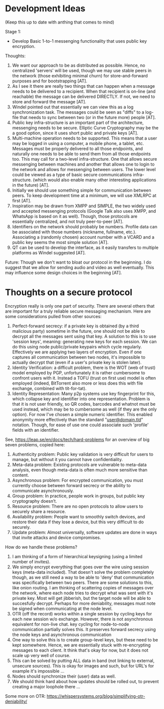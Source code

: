 Development Ideas
=================
(Keep this up to date with anthing that comes to mind)

Stage 1:
* Develop Basic 1-to-1 messenging functionality
  that uses public key encryption.

Thoughts:
1) We want our approach to be as distributed as possible.
   Hence, no centralized 'servers' will be used, though we may
   use stable peers in the network (those exhibiting minimal churn)
   for store-and-forward purposes and for bootstrapping [AT].
2) As I see it there are really two things that can happen when a
   message needs to be delivered to a recipient. When that recipient
   is on-line (and reachable) the message can be delivered DIRECTLY.
   If not, we need to store and forward the message [AT].
3) Windel pointed out that essentially we can view this as a log
   synchronization task. The messages could be seen as "diffs" to a 
   log-file that needs to sync between two (or in the future more) people [AT].
4) Public key infra-structure is an important part of the architecture,
   messenging needs to be secure. Elliptic Curve Cryptography may be the
   a good option, since it uses short public and private keys [AT].
5) Multi-machine operation needs to be supported. This means that a user
   may be logged in using a computer, a mobile phone, a tablet, etc.
   Messages must be properly delivered to all those endpoints, and naturally
   one needs to be able to send them from all those endpoints too.
   This may call for a two-level infra-structure. One that allows secure
   messenging between machines and another that allows one to login to
   the network and allows for messenging between users. The lower level
   could be viewed as a type of basic secure communications infra-structure.
   (which would also enable many other interesting applications in the future) [AT].
6) Initially we should use something simple for communication between peers.
   To keep development time at a minimum, we will use XMLRPC at first [AT].
7) Inspiration may be drawn from XMPP and SIMPLE, the two widely used and
   accepted messenging protocols (Google Talk also uses XMPP, and WhatsApp is
   based on it as well). Though, those protocols are essentially centralized,
   and not truly peer-to-peer [AT].
8) Identifiers on the network should probably be numbers. Profile data can
   be associated with those numbers (nickname, fullname, etc.). Associating
   a (randomly chosen) account number with a VCARD and a public key seems the
   most simple solution [AT].
9) QT can be used to develop the interface, as it easily transfers to multiple platforms as Windel suggested [AT].

Future:
Though we don't want to bloat our protocol in the beginning. I do suggest that we allow for sending audio and video as well eventually. This may influence some design choices in the beginning [AT].

Thoughts on a secure protocol
=============================
Encryption really is only one part of security. There are several others that are important
for a truly reliable secure messaging mechanism. Here are some considerations pulled from other
sources:
1) Perfect-forward secrecy: if a private key is obtained (by a third malicious party) sometime
   in the future, one should not be able to decrypt all the messages sent using that key. A solution
   to this is to use 'session keys', meaning: generating new keys for each session. We can do this
   using node public/private keypairs which cycle regularly. Effectively we are applying two layers
   of encryption. Even if one captures all communication between two nodes, it's impossible to actually
   decrypt that (even if a user's private key is stolen later).
2) Identity Verification: a difficult problem, there is the WOT (web of trust) model employed by PGP,
   unfortunately it is rather cumbersome to confront users with it. Instead a TOFU (trust on first use)
   model is often employed (indeed, BitTorrent also more or less does this with file exchange, combined
   with tit-for-tat).
3) Identity Representation: Many p2p systems use key fingerprint for this, which collapse key and
   identifier into one representation. Problem is that it is not user friendly, so QR codes,
   barcodes and whatnot must be used instead, which may be to cumbersome as well (if they are the
   only option). For now I've chosen a simple numeric identifier. This enabled anonymity more effectively
   than the standard "user@domain.tld" notation. Though, for ease of use one could associate such 
   'profile' fields with an identifier.

See, https://leap.se/en/docs/tech/hard-problems for an overview of big seven problems, copied here:
1) Authenticity problem: Public key validation is very difficult for users to manage, but without it you cannot have confidentiality.
2) Meta-data problem: Existing protocols are vulnerable to meta-data analysis, even though meta-data is often much more sensitive than content.
3) Asynchronous problem: For encrypted communication, you must currently choose between forward secrecy or the ability to communicate asynchronously.
4) Group problem: In practice, people work in groups, but public key cryptography doesn’t.
5) Resource problem: There are no open protocols to allow users to securely share a resource.
6) Availability problem: People want to smoothly switch devices, and restore their data if they lose a device, but this very difficult to do securely.
7) Update problem: Almost universally, software updates are done in ways that invite attacks and device compromises.

How do we handle these problems?
1) I am thinking of a form of hierarchical keysigning (using a limited number of invites).
2) We simply encrypt everything that goes over the wire using session keys (meta-data included).
   That doesn't solve the problem completely though, as we still need a way to be able to 'deny' that
   communication was specifically between two peers. There are some solutions to this, like onion routing.
   I am thinking of scattering copies of messages over the network, where each node tries to decrypt what
   was sent with it's private key. Most will get jibberish, but the target node will be able to succesfully
   decrypt. Perhaps for more deniability, messages must note be signed when communicating at the node level.
3) OTR (off the record) works within a single session by cycling keys for each new session w/o exchange.
   However, there is not asynchronous equivalent for non-live chat. key cycling for node-to-node communication 
   partially solves this. It preserves forward secrecy using the node keys and asynchronous communication
4) One way to solve this is to create group-level keys, but these need to be kept somewhere. Hence, we
   are essentially stuck with re-encrypting messages to each client. It think that's okay for now, but
   it does not scale up very well of course.
5) This can be solved by putting ALL data in band (not linking to external, unsecure sources). This is okay
   for images and such, but for URL's for example it's impossible ...
6) Nodes should synchronize their (user) data as well.
7) We should think hard about how updates should be rolled out, to prevent creating a major loophole there ...

Some more on OTR: https://whispersystems.org/blog/simplifying-otr-deniability/